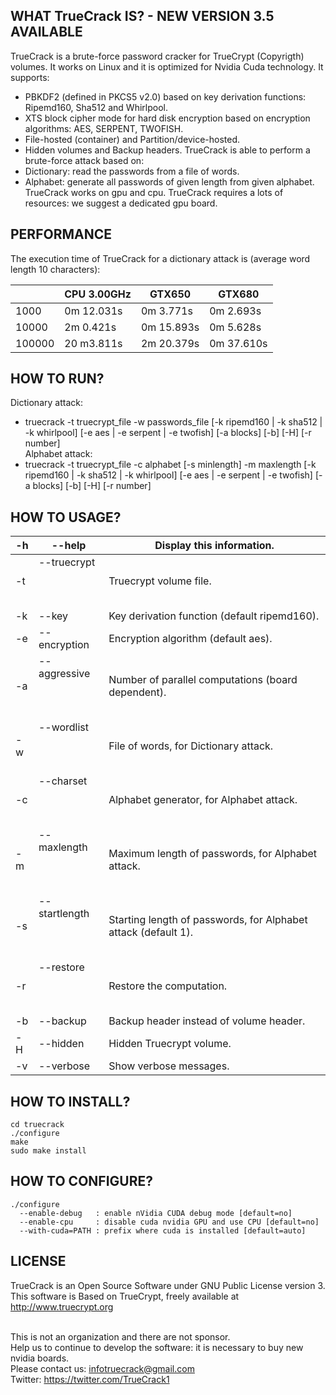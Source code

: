 ## WHAT TrueCrack IS? - NEW VERSION 3.5 AVAILABLE ##
TrueCrack is a brute-force password cracker for TrueCrypt (Copyrigth) volumes. It works on Linux and it is optimized for Nvidia Cuda technology.
It supports:
  * PBKDF2 (defined in PKCS5 v2.0) based on key derivation functions: Ripemd160, Sha512 and Whirlpool.
  * XTS block cipher mode for hard disk encryption based on encryption algorithms: AES, SERPENT, TWOFISH.
  * File-hosted (container) and Partition/device-hosted.
  * Hidden volumes and Backup headers.
TrueCrack is able to perform a brute-force attack based on:
  * Dictionary: read the passwords from a file of words.
  * Alphabet: generate all passwords of given length from given alphabet.
TrueCrack works on gpu and cpu. TrueCrack requires a lots of resources: we suggest a dedicated gpu board.

## PERFORMANCE ##
The execution time of TrueCrack for a dictionary attack is (average word length 10 characters):<br>
<table><thead><th>        </th><th> <b>CPU 3.00GHz</b>      </th><th> <b>GTX650</b>   </th><th> <b>GTX680</b>   </th></thead><tbody>
<tr><td> 1000   </td><td> 0m 12.031s              </td><td> 0m  3.771s      </td><td> 0m  2.693s      </td></tr>
<tr><td> 10000  </td><td> 2m  0.421s              </td><td> 0m 15.893s      </td><td> 0m  5.628s      </td></tr>
<tr><td> 100000 </td><td> 20 m3.811s              </td><td> 2m 20.379s      </td><td> 0m 37.610s      </td></tr></tbody></table>

<h2>HOW TO RUN?</h2>
Dictionary attack:<br>
<ul><li>truecrack -t truecrypt_file -w passwords_file [-k ripemd160 | -k sha512 | -k whirlpool] [-e aes | -e serpent | -e twofish] [-a blocks] [-b] [-H] [-r number]<br>
Alphabet attack:<br>
</li><li>truecrack -t truecrypt_file -c alphabet [-s minlength] -m maxlength [-k ripemd160 | -k sha512 | -k whirlpool] [-e aes | -e serpent | -e twofish] [-a blocks] [-b] [-H] [-r number]</li></ul>

<h2>HOW TO USAGE?</h2>
<table><thead><th> -h </th><th>     --help                                 </th><th> Display this information.</th></thead><tbody>
<tr><td> -t </td><td>     --truecrypt <br>
<br>
<truecrypt_file><br>
<br>
           </td><td> Truecrypt volume file.   </td></tr>
<tr><td> -k </td><td>     --key <ripemd160 | sha512 | whirlpool> </td><td> Key derivation function (default ripemd160).</td></tr>
<tr><td> -e </td><td>     --encryption <aes | serpent | twofish> </td><td> Encryption algorithm (default aes).</td></tr>
<tr><td> -a </td><td>     --aggressive <br>
<br>
<blocks><br>
<br>
                  </td><td> Number of parallel computations (board dependent).</td></tr>
<tr><td> -w </td><td>     --wordlist <br>
<br>
<wordlist_file><br>
<br>
             </td><td> File of words, for Dictionary attack.</td></tr>
<tr><td> -c </td><td>     --charset <br>
<br>
<alphabet><br>
<br>
                   </td><td> Alphabet generator, for Alphabet attack.</td></tr>
<tr><td> -m </td><td>     --maxlength <br>
<br>
<maxlength><br>
<br>
                </td><td> Maximum length of passwords, for Alphabet attack.</td></tr>
<tr><td> -s </td><td>     --startlength <br>
<br>
<minlength><br>
<br>
              </td><td> Starting length of passwords, for Alphabet attack (default 1).</td></tr>
<tr><td> -r </td><td>     --restore <br>
<br>
<number><br>
<br>
                     </td><td> Restore the computation. </td></tr>
<tr><td> -b </td><td>     --backup                               </td><td> Backup header instead of volume header.</td></tr>
<tr><td> -H </td><td>     --hidden                               </td><td> Hidden Truecrypt volume. </td></tr>
<tr><td> -v </td><td>     --verbose                              </td><td> Show verbose messages.   </td></tr></tbody></table>


<h2>HOW TO INSTALL?</h2>
<code>cd truecrack</code><br>
<code>./configure</code><br>
<code>make</code> <br>
<code>sudo make install</code><br>

<h2>HOW TO CONFIGURE?</h2>
<code>./configure</code> <br>
<code>  --enable-debug   : enable nVidia CUDA debug mode [default=no]</code><br>
<code>  --enable-cpu     : disable cuda nvidia GPU and use CPU [default=no]</code><br>
<code>  --with-cuda=PATH : prefix where cuda is installed [default=auto]</code><br>


<h2>LICENSE</h2>
TrueCrack is an Open Source Software under GNU Public License version 3.<br>
This software is Based on TrueCrypt, freely available at <a href='http://www.truecrypt.org'>http://www.truecrypt.org</a> <br> <br>

This is not an organization and there are not sponsor.<br>
Help us to continue to develop the software: it is necessary to buy new nvidia boards.<br>Please contact us: infotruecrack@gmail.com <br>
Twitter: <a href='https://twitter.com/TrueCrack1'>https://twitter.com/TrueCrack1</a><br>